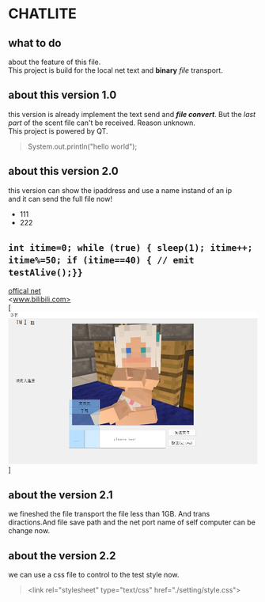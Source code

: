 # CHATLITE

## what to do

about the feature of this file.  
This project is build for the local net text and **binary** *file* transport.

## about this version 1.0

this version is already implement the text send and ***file convert***. But the
*last part* of the scent file can't be received. Reason unknown.  
This project is powered by QT.
> System.out.println("hello world");

## about this version 2.0

this version can show the ipaddress and use a name instand of an ip  
and it can send the full file now!

* 111
* 222

``int itime=0;
while (true)
{
sleep(1);
itime++;
itime%=50;
if (itime==40)
{
// emit testAlive();}}
``
---
[offical net](http://124.222.232.23:8080/firstweb/register.html)  
<www.bilibili.com>  
[![nothing](mainwindow.png)]

## about the version 2.1

we fineshed the file transport the file less than 1GB. And trans diractions.And file
save path and the net port name of self computer can be change now.

## about the version 2.2

we can use a css file to control to the test style now.
> &lt;link rel="stylesheet" type="text/css" href="./setting/style.css"&gt;

